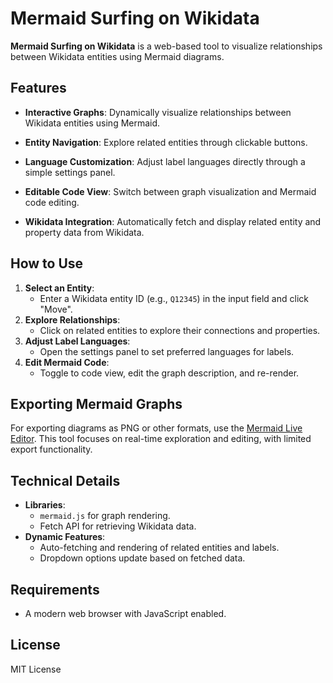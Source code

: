 # Mermaid Surfing on Wikidata

**Mermaid Surfing on Wikidata** is a web-based tool to visualize relationships between Wikidata entities using Mermaid diagrams.

## Features

- **Interactive Graphs**:
  Dynamically visualize relationships between Wikidata entities using Mermaid.

- **Entity Navigation**:
  Explore related entities through clickable buttons.

- **Language Customization**:
  Adjust label languages directly through a simple settings panel.

- **Editable Code View**:
  Switch between graph visualization and Mermaid code editing.

- **Wikidata Integration**:
  Automatically fetch and display related entity and property data from Wikidata.

## How to Use

1. **Select an Entity**:
   - Enter a Wikidata entity ID (e.g., `Q12345`) in the input field and click "Move".
2. **Explore Relationships**:
   - Click on related entities to explore their connections and properties.
3. **Adjust Label Languages**:
   - Open the settings panel to set preferred languages for labels.
4. **Edit Mermaid Code**:
   - Toggle to code view, edit the graph description, and re-render.

## Exporting Mermaid Graphs

For exporting diagrams as PNG or other formats, use the [Mermaid Live Editor](https://mermaid-js.github.io/mermaid-live-editor). This tool focuses on real-time exploration and editing, with limited export functionality.

## Technical Details

- **Libraries**:
  - `mermaid.js` for graph rendering.
  - Fetch API for retrieving Wikidata data.
- **Dynamic Features**:
  - Auto-fetching and rendering of related entities and labels.
  - Dropdown options update based on fetched data.

## Requirements

- A modern web browser with JavaScript enabled.

## License

MIT License
